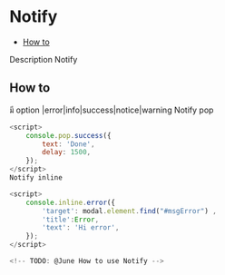 # Notify
  - [How to](#how-to) 


Description Notify

<a name="how-to"></a>
## How to
มี option |error|info|success|notice|warning
Notify pop

```js
<script>
    console.pop.success({
        text: 'Done',
        delay: 1500,
    });
</script>
Notify inline
```
```js
<script>
    console.inline.error({
        'target': modal.element.find("#msgError") ,
        'title':Error,
        'text': 'Hi error',
    });
</script>

<!-- TODO: @June How to use Notify -->


